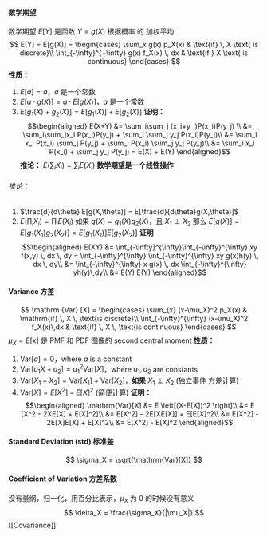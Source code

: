 #### 数学期望
数学期望 $E[Y]$ 是函数 $Y=g(X)$ 根据概率 的 加权平均
$$
E[Y] = E[g(X)] = 
\begin{cases}
\sum_x g(x) p_X(x) & \text{if} \, X \text{ is discrete}\\
\int_{-\infty}^{+\infty} g(x) f_X(x) \, dx & \text{if } X \text{ is continuous}
\end{cases}
$$
**性质：**
1. $E[a]=a$，$a$ 是一个常数
2. $E[a\cdot g(X)] = a \cdot E[g(X)]$，$a$ 是一个常数
3. $E[g_1(X) + g_2(X)] = E[g_1(X)] + E[g_2(X)]$
	**证明：** $$\begin{aligned}
	E(X+Y) &= \sum_i\sum_j (x_i+y_i)P(x_i)P(y_j) \\
	&= \sum_i\sum_jx_i P(x_i)P(y_j) + \sum_i \sum_j y_j P(x_i)P(y_j)\\
	&= \sum_i x_i P(x_i) \sum_j P(y_j) + \sum_i P(x_i) \sum_j y_j P(y_j)\\
	&= \sum_i x_i P(x_i) + \sum_j y_j P(y_j) = E(X) + E(Y)
	\end{aligned}$$
	**推论：** $E(\sum_i X_i) = \sum_i E(X_i)$
**数学期望是一个线性操作**
###### 推论：
1. $\frac{d}{d\theta} E[g(X,\theta)] = E[\frac{d}{d\theta}g(X,\theta)]$
2. $E(\prod_i X_i) = \prod_i E(X_i)$ 如果 $g(X) = g_1(X) g_2(X)$，且 $X_1 \perp X_2$ 那么 $E[g(X)] = E[g_1(X_1)g_2(X_2)] =E[g_1(X_1)]E[g_2(X_2)]$
	**证明**
	$$\begin{aligned}
	E(XY) &= \int_{-\infty}^{\infty}\int_{-\infty}^{\infty} xy f(x,y) \, dx \, dy = \int_{-\infty}^{\infty} \int_{-\infty}^{\infty} xy g(x)h(y) \, dx \, dy\\
	&= \int_{-\infty}^{\infty} x g(x) \, dx \int_{-\infty}^{\infty} yh(y)\,dy\\
	&= E(Y) E(Y)
	\end{aligned}$$
#### Variance 方差
$$
\mathrm {Var} [X] = 
\begin{cases}
\sum_{x} (x-\mu_X)^2 p_X(x) & \mathrm{if} \, X \, \text{is discrete}\\
\int_{-\infty}^{\infty} (x-\mu_X)^2 f_X(x)\,dx & \text{if} \, X \, \text{is continuous}
\end{cases}
$$
$\mu_X = E[x]$
是 PMF 和 PDF 图像的 second central moment
**性质：**
1. $\mathrm{Var}[a] = 0$，where $a$ is a constant
2. $\mathrm{Var}[a_1X+a_2]=a_1^2\mathrm{Var}[X]$，where $a_1,a_2$ are constants
3. $\mathrm{Var}[X_1+X_2] = \mathrm{Var}[X_1] + \mathrm{Var}[X_2]$，**如果** $X_1 \perp X_2$ (独立事件 方差计算)
4. $\mathrm{Var}[X] = E[X^2] - E[X]^2$ (简便计算)
	**证明：**
	$$\begin{aligned}
	\mathrm{Var}[X] &= E \left[(X-E[X])^2 \right]\\
	&= E [X^2 - 2XE[X] + E[X]^2]\\
	&= E[X^2] - 2E[XE[X]] + E[E[X]^2\\
	&= E[X^2] - 2E[X]E[X] + E[X]^2\\
	&= E[X^2] - E[X]^2
	\end{aligned}$$
#### Standard Deviation (std) 标准差
$$
\sigma_X = \sqrt{\mathrm{Var}[X]}
$$
#### Coefficient of Variation 方差系数
没有量纲，归一化，用百分比表示，$\mu_X$ 为 0 的时候没有意义
$$
\delta_X = \frac{\sigma_X}{|\mu_X|}
$$
[[Covariance]]
